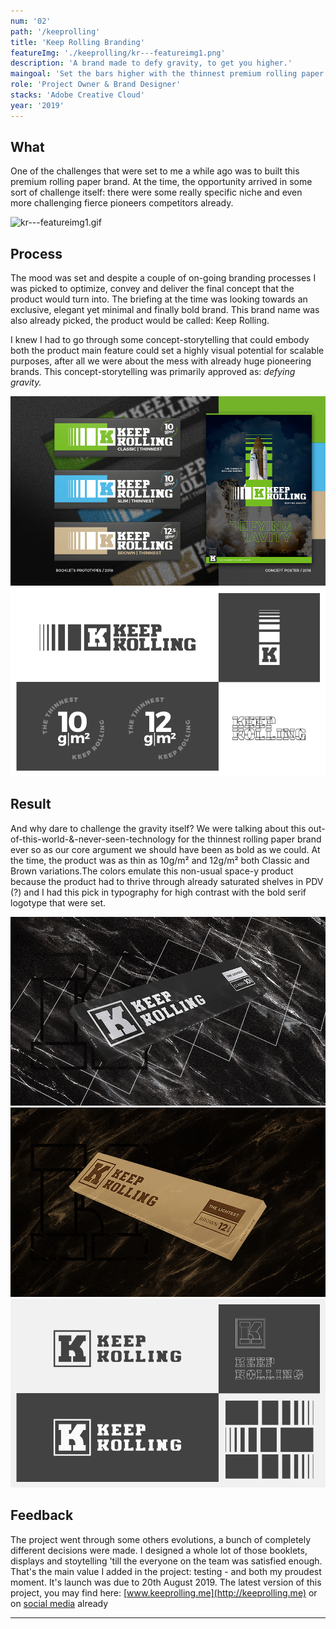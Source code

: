 ```yaml
---
num: '02'
path: '/keeprolling'
title: 'Keep Rolling Branding'
featureImg: './keeprolling/kr---featureimg1.png'
description: 'A brand made to defy gravity, to get you higher.'
maingoal: 'Set the bars higher with the thinnest premium rolling paper brand that the universe have ever seen.'
role: 'Project Owner & Brand Designer'
stacks: 'Adobe Creative Cloud'
year: '2019'
---
```



## What

One of the challenges that were set to me a while ago was to built this premium rolling paper brand. At the time, the opportunity arrived in some sort of challenge itself: there were some really specific niche and even more challenging fierce pioneers competitors already.

![kr---featureimg1.gif](./keeprolling/kr---featureimg.gif)

## Process

The mood was set and despite a couple of on-going branding processes I was picked to optimize, convey and deliver the final concept that the product would turn into. The briefing at the time was looking towards an exclusive, elegant yet minimal and finally bold brand. This brand name was also already picked, the product would be called: Keep Rolling.

I knew I had to go through some concept-storytelling that could embody both the product main feature could set a highly visual potential for scalable purposes, after all we were about the mess with already huge pioneering brands. This concept-storytelling was primarily approved as: *defying gravity.*

![In Defying Gravity Mode, the first Iteration](./keeprolling/kr---caseimg2.png)
![The grid, logo and draft for Defying Gravity iteration](./keeprolling/kr---caseimg3.png)

## Result

And why dare to challenge the gravity itself? We were talking about this out-of-this-world-&-never-seen-technology for the thinnest rolling paper brand ever so as our core argument we should have been as bold as we could. At the time, the product was as thin as 10g/m² and 12g/m² both Classic and Brown variations.The colors emulate this non-usual space-y product because the product had to thrive through already saturated shelves in PDV (?) and I had this pick in typography for high contrast with the bold serif logotype that were set.

![kr---featureimg1.gif](./keeprolling/kr---caseimg4.png)
![kr---premiumdraft.png](./keeprolling/kr---caseimg6.png)
![kr---premiumdraft.png](./keeprolling/kr---caseimg5.png)

## Feedback

The project went through some others evolutions, a bunch of completely different decisions were made. I designed a whole lot of those booklets, displays and stoytelling 'till the everyone on the team was satisfied enough. That's the main value I added in the project: testing - and both my proudest moment. It's launch was due to 20th August 2019. The latest version of this project, you may find here: [www.keeprolling.me](http://keeprolling.me) or on [social media](https://instagram.com/keeprollingme) already


---